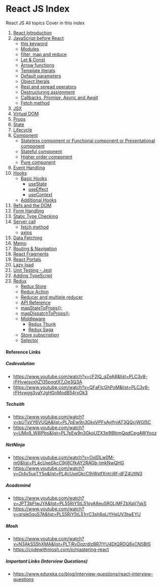 # React JS Index
 React JS All topics Cover in this index

<ol>
  <li><a href="" title="React Introduction">React Introduction</a></li>
  <li><a href="" title="JavaScript before React">JavaScript before React</a>
    <ul>
      <li><a href="javascript:;" title="this keyword">this keyword</a></li>
      <li><a href="javascript:;" title="Modules">Modules</a></li>
      <li><a href="javascript:;" title="filter, map and reduce">filter, map and reduce</a></li>
      <li><a href="javascript:;" title="Let & Const">Let & Const</a></li>
      <li><a href="javascript:;" title="Arrow functions">Arrow functions</a></li>
      <li><a href="javascript:;" title="Template literals">Template literals</a></li>
      <li><a href="javascript:;" title="Default parameters">Default parameters</a></li>
      <li><a href="javascript:;" title="Object literals">Object literals</a></li>
      <li><a href="javascript:;" title="Rest and spread operators">Rest and spread operators</a></li>
      <li><a href="javascript:;" title="Destructuring assignment">Destructuring assignment</a></li>
      <li><a href="javascript:;" title="Callbacks, Promise, Async and Await">Callbacks, Promise, Async and Await</a></li>
      <li><a href="javascript:;" title="Fetch method">Fetch method</a></li>
    </ul>
  </li>
  <li><a href="javascript:;" title="JSX">JSX</a></li>
  <li><a href="javascript:;" title="Virtual DOM">Virtual DOM</a></li>
  <li><a href="javascript:;" title="State and Props">Props</a></li>
  <li><a href="javascript:;" title="State">State</a></li>
  <li><a href="javascript:;" title="Lifecycle">Lifecycle</a></li>
  <li><a href="javascript:;" title="Component">Component</a>
    <ul>
      <li><a href="javascript:;" title="Stateless component or Functional component or Presentational component">Stateless component or Functional component or Presentational component</a></li>
      <li><a href="javascript:;" title="Stateful component">Stateful component</a></li>
      <li><a href="javascript:;" title="Higher order component">Higher order component</a></li>
      <li><a href="javascript:;" title="Pure component">Pure component</a></li>
    </ul>
  </li>
  <li><a href="javascript:;" title="Event Handling">Event Handling</a></li>
  <li><a href="javascript:;" title="Hooks">Hooks</a>
    <ul>
      <li><a href="javascript:;" title="Basic Hooks">Basic Hooks</a>
        <ul>
          <li><a href="javascript:;" title="useState">useState</a></li>
          <li><a href="javascript:;" title="useEffect">useEffect</a></li>
          <li><a href="javascript:;" title="useContext">useContext</a></li>
        </ul>
      </li>
      <li><a href="javascript:;" title="Additional Hooks">Additional Hooks</a></li>
    </ul>
  </li>
  <li><a href="javascript:;" title="Refs and the DOM">Refs and the DOM</a></li>
  <li><a href="javascript:;" title="Form Handling">Form Handling</a></li>
  <li><a href="javascript:;" title="Static Type Checking">Static Type Checking</a></li>
  <li><a href="javascript:;" title="Server call">Server call</a>
    <ul>
      <li><a href="javascript:;" title="fetch method">fetch method</a></li>
      <li><a href="javascript:;" title="axios">axios</a></li>
    </ul>
  </li>
  <li><a href="javascript:;" title="Data Fetching">Data Fetching</a></li>
  <li><a href="javascript:;" title="Memo">Memo</a></li>
  <li><a href="javascript:;" title="Routing & Navigation">Routing & Navigation</a></li>
  <li><a href="javascript:;" title="React Fragments">React Fragments</a></li>
  <li><a href="javascript:;" title="React Portals">React Portals</a></li>
  <li><a href="javascript:;" title="Lazy load">Lazy load</a></li>
  <li><a href="javascript:;" title="Unit Testing - Jest">Unit Testing - Jest</a></li>
  <li><a href="javascript:;" title="Adding TypeScript">Adding TypeScript</a></li>
  <li><a href="javascript:;" title="Redux">Redux</a>
    <ul>
      <li><a href="javascript:;" title="Redux Store">Redux Store</a></li>
      <li><a href="javascript:;" title="Redux Action">Redux Action</a></li>
      <li><a href="javascript:;" title="Reducer and multiple reducer">Reducer and multiple reducer</a></li>
      <li><a href="javascript:;" title="API Reference">API Reference</a></li>
      <li><a href="javascript:;" title="mapStateToProps();">mapStateToProps();</a></li>
      <li><a href="javascript:;" title="mapDispatchToProps();">mapDispatchToProps();</a></li>
      <li><a href="javascript:;" title="Middleware">Middleware</a>
        <ul>
          <li><a href="javascript:;" title="Redux Thunk">Redux Thunk</a></li>
          <li><a href="javascript:;" title="Redux Saga">Redux Saga</a></li>
        </ul>
      </li>
      <li><a href="javascript:;" title="Store subscription">Store subscription</a></li>
      <li><a href="javascript:;" title="Selector">Selector</a></li>
    </ul>
  </li>
</ol>

#### Reference Links
##### Codevolution
- https://www.youtube.com/watch?v=cF2lQ_gZeA8&list=PLC3y8-rFHvwisvxhZ135pogtX7_Oe3Q3A 
- https://www.youtube.com/watch?v=QFaFIcGhPoM&list=PLC3y8-rFHvwgg3vaYJgHGnModB54rxOk3 

##### Techsith
- https://www.youtube.com/watch?v=bUTsVY6VUQA&list=PL7pEw9n3GkoVPFsAylfniAT3QQcjWGl5C 
- https://www.youtube.com/watch?v=UMo9_W8lPbs&list=PL7pEw9n3GkoUZX3e9lBbmQqdCpgAWYooz 

##### NetNinja
- https://www.youtube.com/watch?v=OxIDLw0M-m0&list=PL4cUxeGkcC9ij8CfkAY2RAGb-tmkNwQHG 
- https://www.youtube.com/watch?v=Oi4v5uxTY5o&list=PL4cUxeGkcC9iWstfXntcj8f-dFZ4UtlN3 

##### Academind
- https://www.youtube.com/watch?v=JPT3bFIwJYA&list=PL55RiY5tL51oyA8euSROLjMFZbXaV7skS 
- https://www.youtube.com/watch?v=qrsle5quS7A&list=PL55RiY5tL51rrC3sh8qLiYHqUV3twEYU

##### Mosh
- https://www.youtube.com/watch?v=N3AkSS5hXMA&list=PLTjRvDozrdlzBR7lYU4DtQRDQ6xCNSBIS
- https://codewithmosh.com/p/mastering-react

##### Important Links (Interview Questions)
- https://www.edureka.co/blog/interview-questions/react-interview-questions


		
